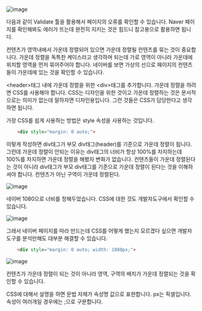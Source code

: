 ![image](https://user-images.githubusercontent.com/79847020/168464875-3034c52a-f5fb-4f6c-8d69-1039b1640253.png)

다음과 같이 Validate 툴을 활용해서 페이지의 오류를 확인할 수 있습니다. Naver 페이지를 확인해봐도 에러가 뜨는데 완전히 지키는 것은 힘드니 참고용으로 활용하면 됩니다.

컨텐츠가 영역내에서 가운데 정렬되어 있으면 가운데 정렬될 컨텐츠를 묶는 것이 중요합니다. 가운데 정렬을 독특한 케이스라고 생각하며 되는데 가로 영역이 아니라 가운데에 위치할 영역을 먼저 묶어주어야 합니다. 네이버를 보면 가상의 선으로 페이지의 컨텐츠들이 가운데에 있는 것을 확인할 수 있습니다.

\<header\>태그 내에 가운데 정렬을 위한 \<div\>태그를 추가합니다. 가운데 정렬을 하려면 CSS를 사용해야 합니다. CSS는 디자인을 위한 것이고 가운데 정렬하는 것은 문서적으로는 의미가 없는데 말하자면 디자인용입니다. 그런 것들은 CSS가 담당한다고 생각하면 됩니다. 

가장 CSS를 쉽게 사용하는 방법은 style 속성을 사용하는 것입니다. 
```html
    <div style="margin: 0 auto;">
```

이렇게 작성하면 div태그가 부모 div태그(header)를 기준으로 가운데 정렬이 됩니다. 그런데 가운데 정렬이 안되는 이유는 div태그의 너비가 항상 100%를 차지하는데 100%를 차지하면 가운데 정렬을 해봤자 변화가 없습니다. 컨텐츠들이 가운데 정렬된다는 것이 아니라 div태그가 부모 div태그를 기준으로 가운데 정렬이 된다는 것을 이해하셔야 합니다. 컨텐츠가 아닌 구역이 가운데 정렬된다. 

![image](https://user-images.githubusercontent.com/79847020/168465755-43fc5b6b-b4d5-43b0-9dde-22917c003f33.png)

네이버 1080으로 너비를 정해두었습니다. CSS에 대한 것도 개발자도구에서 확인할 수 있습니다.

![image](https://user-images.githubusercontent.com/79847020/168465792-b4cca2cd-c3f6-40a6-9a3f-794ad71972cf.png)

그래서 네이버 페이지를 따라 만드는데 CSS를 어떻게 했는지 모르겠다 싶으면 개발자도구를 분석만해도 대부분 해결할 수 있습니다. 

```html
    <div style="margin: 0 auto; width: 1080px;">
```

![image](https://user-images.githubusercontent.com/79847020/168465839-a83e95d6-2866-42fa-b3e0-8a3b8cabef0c.png)

컨텐츠가 가운데 정렬이 되는 것이 아니라 영역, 구역의 배치가 가운데 정렬되는 것을 확인할 수 있습니다. 

CSS에 대해서 설명을 하면 문법 자체가 속성명 값으로 표현합니다. px는 픽셀입니다. 속성이 여러개일 경우에는 ;으로 구분합니다. 
